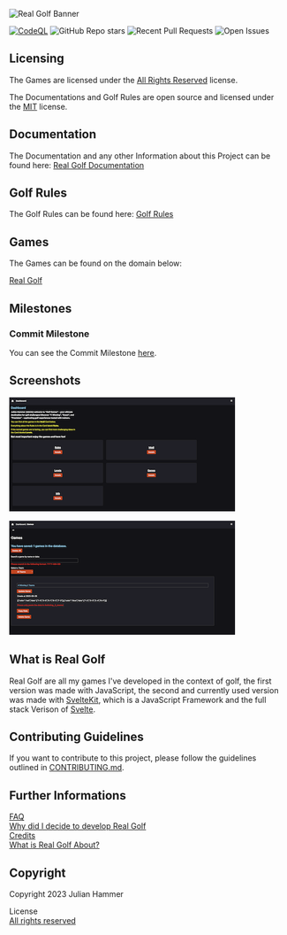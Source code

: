 ![Real Golf Banner](./readme/images/logo_banner.PNG)

[![CodeQL](https://github.com/MoinJulian/Golf/actions/workflows/github-code-scanning/codeql/badge.svg?branch=main)](https://github.com/MoinJulian/Golf/actions/workflows/github-code-scanning/codeql) ![GitHub Repo stars](https://img.shields.io/github/stars/MoinJulian/Golf) ![Recent Pull Requests](https://img.shields.io/github/issues-pr/moinjulian/golf) ![Open Issues](https://img.shields.io/github/issues-raw/moinjulian/golf)

## Licensing

The Games are licensed under the [All Rights Reserved](/LICENSE.md) license.

The Documentations and Golf Rules are open source and licensed under the [MIT](/documentation/LICENSE.md) license.

## Documentation

The Documentation and any other Information about this Project can be found here:
[Real Golf Documentation](https://docs.realgolf.games)

## Golf Rules

The Golf Rules can be found here:
[Golf Rules](https://rules.realgolf.games)

## Games

The Games can be found on the domain below:

[Real Golf](https://realgolf.games)

## Milestones

### Commit Milestone

You can see the Commit Milestone [here](./Commit_Milestones.md).

## Screenshots

![Dashboard](./readme/images/dashboard.png)

![Games Tab](./readme/images/games.png)

## What is Real Golf

Real Golf are all my games I've developed in the context of golf, the first version was
made with JavaScript, the second and currently used version was made with [SvelteKit](https://kit.svelte.dev),
which is a JavaScript Framework and the full stack Verison of [Svelte](https://svelte.dev).

## Contributing Guidelines

If you want to contribute to this project, please follow the guidelines outlined in [CONTRIBUTING.md](CONTRIBUTING.md).

## Further Informations

[FAQ](./readme/src/FAQ.md)  
[Why did I decide to develop Real Golf](./readme/src/why-did-I-decide-to-develop-golf-games.md)  
[Credits](./readme/src/Credits.md)  
[What is Real Golf About?](./readme/src/What-is-Golf-Games-about.md)

## Copyright

Copyright 2023 Julian Hammer

License  
[All rights reserved](/LICENSE.md)
